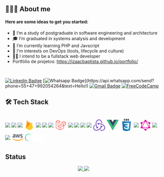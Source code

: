 
## 👨🏻‍💻 About me 
#### Here are some ideas to get you started:

- 🔭 I’m a study of postgraduate in software engineering and architecture
- 🎓 I’m graduated in systems analysis and development
- 🌱 I’m currently learning PHP and Javscript
- :rainbow: I'm interests on DevOps (tools, lifecycle and culture)
- :man_technologist: I intend to be a fullstack web developer
- Portfólio de projetos: https://izaacbaptista.github.io/portfolio/
<br>

[![Linkedin Badge](https://img.shields.io/badge/-LinkedIn-blue?style=flat-square&logo=Linkedin&logoColor=white&link=https://www.linkedin.com/in/izaac-baptista-78562311b/)](https://www.linkedin.com/in/izaac-baptista-78562311b/)
[![Whatsapp Badge](https://img.shields.io/badge/-Whatsapp-4CA143?style=flat-square&labelColor=4CA143&logo=whatsapp&logoColor=white&link=https://api.whatsapp.com/send?phone=55+47+991976600&text=Hello!)](https://api.whatsapp.com/send?phone=55+47+992054264&text=Hello!)
[![Gmail Badge](https://img.shields.io/badge/-Gmail-c14438?style=flat-square&logo=Gmail&logoColor=white&link=mailto:izaacbaptista@gmail.com)](mailto:izaacbaptista@gmail.com)
[![FreeCodeCamp](https://img.shields.io/badge/Freecodecamp-%23123.svg?style=flat&logo=appveyor&logo=freecodecamp&logoColor=green&link=https://www.freecodecamp.org/izaacbaptista)](https://www.freecodecamp.org/izaacbaptista)

## 🛠 Tech Stack

<div style="display: inline_block"><br>
 <img width="35px" align="center" src="https://cdn.jsdelivr.net/gh/devicons/devicon/icons/git/git-original.svg" />
 <img width="35px" align="center" src="https://cdn.jsdelivr.net/gh/devicons/devicon/icons/linux/linux-original.svg" />
 <img width="40px" align="center" src="https://cdn.jsdelivr.net/gh/devicons/devicon/icons/docker/docker-original.svg" />
 <img width="35px" align="center" src="https://raw.githubusercontent.com/github/explore/80688e429a7d4ef2fca1e82350fe8e3517d3494d/topics/firebase/firebase.png" />
 <img width="30px" align="center" src="https://cdn.jsdelivr.net/gh/devicons/devicon/icons/mysql/mysql-original.svg" />
 <img width="30px" align="center" src="https://cdn.jsdelivr.net/gh/devicons/devicon/icons/mongodb/mongodb-original.svg" />
 <img width="40px" align="center" src="https://cdn.jsdelivr.net/gh/devicons/devicon/icons/php/php-original.svg" />
 <img width="40px" align="center"  src="https://raw.githubusercontent.com/github/explore/56a826d05cf762b2b50ecbe7d492a839b04f3fbf/topics/laravel/laravel.png">
 <img width="30px" align="center" src="https://cdn.jsdelivr.net/gh/devicons/devicon/icons/typescript/typescript-original.svg" />
 <img width="30px" align="center" src="https://cdn.jsdelivr.net/gh/devicons/devicon/icons/nodejs/nodejs-original.svg" />
 <img width="30px" align="center" src="https://cdn.jsdelivr.net/gh/devicons/devicon/icons/javascript/javascript-original.svg" />
 <img width="30px" align="center" src="https://cdn.jsdelivr.net/gh/devicons/devicon/icons/react/react-original.svg" />
 <img width="40px" align="center" src="https://raw.githubusercontent.com/github/explore/80688e429a7d4ef2fca1e82350fe8e3517d3494d/topics/redux/redux.png" />
 <img width="40px" align="center" src="https://raw.githubusercontent.com/github/explore/80688e429a7d4ef2fca1e82350fe8e3517d3494d/topics/vue/vue.png" />
 <img width="40px" align="center" src="https://raw.githubusercontent.com/github/explore/80688e429a7d4ef2fca1e82350fe8e3517d3494d/topics/css/css.png" />
 <img width="40px" align="center" src="https://cdn.jsdelivr.net/gh/devicons/devicon/icons/bootstrap/bootstrap-original.svg" />
 <img width="35px" align="center" src="https://raw.githubusercontent.com/github/explore/e65ef46ef3e7bc457c93622f6a89fe8d3fd131d5/topics/graphql/graphql.png" />
 <img width="35px" align="center" src="https://avatars.githubusercontent.com/u/10251060?v=4" />
 <img width="35px" align="center" src="https://avatars.githubusercontent.com/u/7658037?v=4" />
 <img width="40px" align="center" src="https://raw.githubusercontent.com/github/explore/80688e429a7d4ef2fca1e82350fe8e3517d3494d/topics/aws/aws.png" />
 <img width="60px" align="center" src="https://raw.githubusercontent.com/cypress-io/cypress/develop/assets/cypress-logo-dark.png" />
</div>


## Status
<div align="center">
  <a href="https://github.com/IzaacBaptista">
  <img height="180em" src="https://github-readme-stats.vercel.app/api?username=IzaacBaptista&show_icons=true&theme=dark&include_all_commits=true&count_private=true"/>
  <img height="180em" src="https://github-readme-stats.vercel.app/api/top-langs/?username=IzaacBaptista&layout=compact&langs_count=6&theme=dark"/>
</div>
